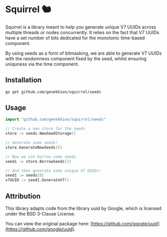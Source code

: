 # Squirrel 🐿️

Squirrel is a library meant to help you generate unique V7 UUIDs across multiple threads or nodes concurrently.
It relies on the fact that V7 UUIDs have a set number of bits dedicated for the monotonic time-based component.

By using seeds as a form of bitmasking, we are able to generate V7 UUIDs with the randomness component fixed
by the seed, whilst ensuring uniquness via the time component.

## Installation

```bash
go get github.com/genekkion/squirrel/seeds
```

## Usage

```go
import "github.com/genekkion/squirrel/seeds"

// Create a new store for the seeds
store := seeds.NewSeedStorage()

// Generate some seeds!
store.GenerateNewSeeds(5)

// Now we can borrow some seeds
seeds := store.BorrowSeeds(2)

// And then generate some unique V7 UUIDs!
seed1 := seeds[0]
v7UUID := seed1.GenerateV7()
```


## Attribution
This library adapts code from the library uuid by Google,
which is licensed under the BSD 3-Clause License.

You can view the original package here: [https://github.com/google/uuid](https://github.com/google/uuid).

